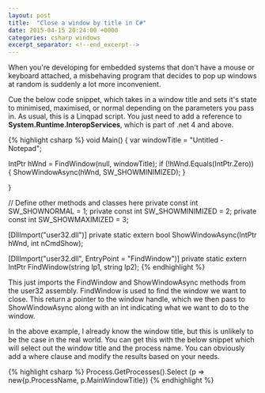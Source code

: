 ```yaml
---
layout: post
title:  "Close a window by title in C#"
date: 2015-04-15 20:24:00 +0000
categories: csharp windows
excerpt_separator: <!--end_excerpt-->
---
```


When you're developing for embedded systems that don't have a mouse or keyboard attached, a misbehaving program that decides to pop up windows at random is suddenly a lot more inconvenient.
<!--end_excerpt-->
Cue the below code snippet, which takes in a window title and sets it's state to minimised, maximised, or normal depending on the parameters you pass in. As usual, this is a Linqpad script. You just need to add a reference to **System.Runtime.InteropServices**, which is part of .net 4 and above.

{% highlight csharp %}
void Main()
{
 var windowTitle = "Untitled - Notepad";

  IntPtr hWnd = FindWindow(null, windowTitle);
    if (!hWnd.Equals(IntPtr.Zero))
    {
        ShowWindowAsync(hWnd, SW_SHOWMINIMIZED);
    }
 
}

// Define other methods and classes here
private const int SW_SHOWNORMAL = 1;
private const int SW_SHOWMINIMIZED = 2;
private const int SW_SHOWMAXIMIZED = 3;

[DllImport("user32.dll")]
private static extern bool ShowWindowAsync(IntPtr hWnd, int nCmdShow);

[DllImport("user32.dll", EntryPoint = "FindWindow")]
private static extern IntPtr FindWindow(string lp1, string lp2);
{% endhighlight %}

This just imports the FindWindow and ShowWindowAsync methods from the user32 assembly. FindWindow is used to find the window we want to close. This return a pointer to the window handle, which we then pass to ShowWindowAsync along with an int indicating what we want to do to the window.

In the above example, I already know the window title, but this is unlikely to be the case in the real world. You can get this with the below snippet which will select out the window title and the process name. You can obviously add a where clause and modify the results based on your needs.

{% highlight csharp %}
Process.GetProcesses().Select (p => new{p.ProcessName, p.MainWindowTitle})
{% endhighlight %}
